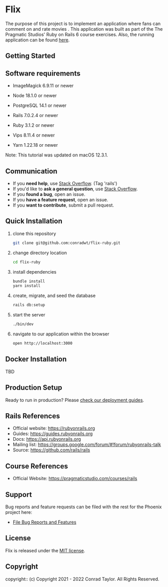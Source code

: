 # Flix

The purpose of this project is to implement an application where fans can comment on and rate movies . This application was built as part of the The Pragmatic Studios' Ruby on Rails 6 course exercises. Also, the running application can be found [here](https://flix-cwt.herokuapp.com).

## Getting Started

## Software requirements

- ImageMagick 6.9.11 or newer

- Node 18.1.0 or newer

- PostgreSQL 14.1 or newer

- Rails 7.0.2.4 or newer

- Ruby 3.1.2 or newer

- Vips 8.11.4 or newer

- Yarn 1.22.18 or newer

Note: This tutorial was updated on macOS 12.3.1.

## Communication

- If you **need help**, use [Stack Overflow](http://stackoverflow.com/questions/tagged/rails). (Tag 'rails')
- If you'd like to **ask a general question**, use [Stack Overflow](http://stackoverflow.com/questions/tagged/rails).
- If you **found a bug**, open an issue.
- If you **have a feature request**, open an issue.
- If you **want to contribute**, submit a pull request.

## Quick Installation

1.  clone this repository

    ```zsh
    git clone git@github.com:conradwt/flix-ruby.git
    ```

2.  change directory location

    ```zsh
    cd flix-ruby
    ```

3.  install dependencies

    ```zsh
    bundle install
    yarn install
    ```

4.  create, migrate, and seed the database

    ```zsh
    rails db:setup
    ```

5.  start the server

    ```zsh
    ./bin/dev
    ```

6.  navigate to our application within the browser

    ```zsh
    open http://localhost:3000
    ```

## Docker Installation

TBD

## Production Setup

Ready to run in production? Please [check our deployment guides](https://guides.rubyonrails.org/configuring.html).

## Rails References

- Official website: https://rubyonrails.org
- Guides: https://guides.rubyonrails.org
- Docs: https://api.rubyonrails.org
- Mailing list: https://groups.google.com/forum/#!forum/rubyonrails-talk
- Source: https://github.com/rails/rails

## Course References

- Official Website: https://pragmaticstudio.com/courses/rails

## Support

Bug reports and feature requests can be filed with the rest for the Phoenix project here:

- [File Bug Reports and Features](https://github.com/conradwt/flix/issues)

## License

Flix is released under the [MIT license](./LICENSE.md).

## Copyright

copyright:: (c) Copyright 2021 - 2022 Conrad Taylor. All Rights Reserved.
